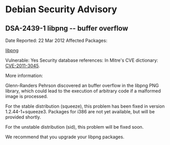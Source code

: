 
Debian Security Advisory
========================


DSA-2439-1 libpng -- buffer overflow
------------------------------------



Date Reported:
22 Mar 2012
Affected Packages:

[libpng](https://packages.debian.org/src:libpng)

Vulnerable:
Yes
Security database references:
In Mitre's CVE dictionary: [CVE-2011-3045](https://security-tracker.debian.org/tracker/CVE-2011-3045).  

More information:

Glenn-Randers Pehrson discovered an buffer overflow in the libpng PNG
library, which could lead to the execution of arbitrary code if a
malformed image is processed.


For the stable distribution (squeeze), this problem has been fixed in
version 1.2.44-1+squeeze3. Packages for i386 are not yet available,
but will be provided shortly.


For the unstable distribution (sid), this problem will be fixed soon.


We recommend that you upgrade your libpng packages.





